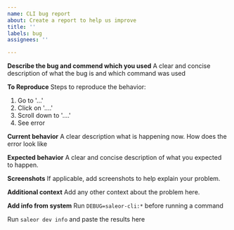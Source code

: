 ```yaml
---
name: CLI bug report
about: Create a report to help us improve
title: ''
labels: bug
assignees: ''

---
```


**Describe the bug and commend which you used**
A clear and concise description of what the bug is and which command was used

**To Reproduce**
Steps to reproduce the behavior:
1. Go to '...'
2. Click on '....'
3. Scroll down to '....'
4. See error

**Current behavior**
A clear description what is happening now. How does the error look like

**Expected behavior**
A clear and concise description of what you expected to happen.

**Screenshots**
If applicable, add screenshots to help explain your problem.

**Additional context**
Add any other context about the problem here.

**Add info from system**
Run `DEBUG=saleor-cli:*` before running a command

Run `saleor dev info` and paste the results here